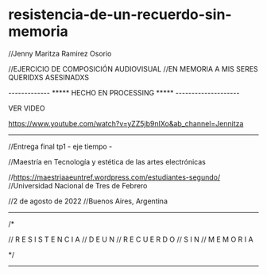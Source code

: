 # resistencia-de-un-recuerdo-sin-memoria
//Jenny Maritza Ramirez Osorio

//EJERCICIO DE COMPOSICIÓN AUDIOVISUAL
//EN MEMORIA A MIS SERES QUERIDXS ASESINADXS

------------- ***** HECHO EN PROCESSING ***** --------------------

VER VIDEO 

https://www.youtube.com/watch?v=yZZ5jb9nIXo&ab_channel=Jennitza  



__________________________________________________________________




//Entrega final tp1 - eje tiempo - 

//Maestría en Tecnología y estética de las artes electrónicas

//https://maestriaaeuntref.wordpress.com/estudiantes-segundo/ 
//Universidad Nacional de Tres de Febrero

//2 de agosto de 2022
//Buenos Aires, Argentina





__________________________________________________________________

/*


//                    R E S I S T E N C I A
//                    D E               U N
//                       R E C U E R D O
//                     S       I        N
//                        M E M O R I A



*/

___________________________________________________________________







